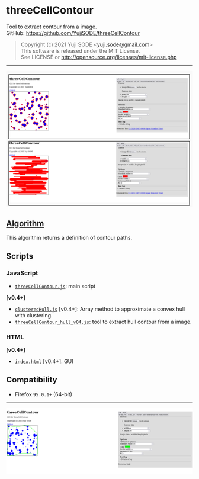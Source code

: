 # threeCellContour
Tool to extract contour from a image.  
GitHub: https://github.com/YujiSODE/threeCellContour  
>Copyright (c) 2021 Yuji SODE \<yuji.sode@gmail.com\>  
>This software is released under the MIT License.  
>See LICENSE or http://opensource.org/licenses/mit-license.php  
______
<img width=800 src='3CC_sample01_v03_20220109Stroke_Fill.png' alt='3CC_sample01_v03_20220109Stroke_Fill.png'>

## [Algorithm](algorithm.md)
This algorithm returns a definition of contour paths.

## Scripts
### JavaScript
- [`threeCellContour.js`](threeCellContour.js): main script

**[v0.4+]**
- [`clusteredHull.js`](clusteredHull.js) [v0.4+]: Array method to approximate a convex hull with clustering.
- [`threeCellContour_hull_v04.js`](threeCellContour_hull_v04.js): tool to extract hull contour from a image.

### HTML
**[v0.4+]**
- [`index.html`](index.html) [v0.4+]: GUI

## Compatibility
- Firefox `95.0.1+` (64-bit)

______
<img width=800 src='SShot_3CC_v04Test20220127_02.png' alt='SShot_3CC_v04Test20220127_02'>
